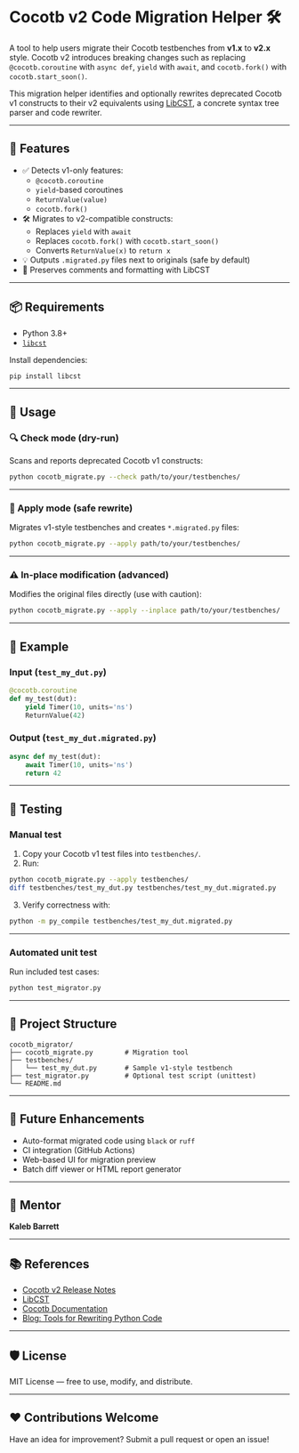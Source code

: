 
# Cocotb v2 Code Migration Helper 🛠️

A tool to help users migrate their Cocotb testbenches from **v1.x** to **v2.x** style. Cocotb v2 introduces breaking changes such as replacing `@cocotb.coroutine` with `async def`, `yield` with `await`, and `cocotb.fork()` with `cocotb.start_soon()`.

This migration helper identifies and optionally rewrites deprecated Cocotb v1 constructs to their v2 equivalents using [LibCST](https://libcst.readthedocs.io/), a concrete syntax tree parser and code rewriter.

---

## 🔧 Features

- ✅ Detects v1-only features:
  - `@cocotb.coroutine`
  - `yield`-based coroutines
  - `ReturnValue(value)`
  - `cocotb.fork()`
- 🛠️ Migrates to v2-compatible constructs:
  - Replaces `yield` with `await`
  - Replaces `cocotb.fork()` with `cocotb.start_soon()`
  - Converts `ReturnValue(x)` to `return x`
- 💡 Outputs `.migrated.py` files next to originals (safe by default)
- 📝 Preserves comments and formatting with LibCST

---

## 📦 Requirements

- Python 3.8+
- [`libcst`](https://github.com/Instagram/LibCST)

Install dependencies:

```bash
pip install libcst
````

---

## 🚀 Usage

### 🔍 Check mode (dry-run)

Scans and reports deprecated Cocotb v1 constructs:

```bash
python cocotb_migrate.py --check path/to/your/testbenches/
```

---

### 🔁 Apply mode (safe rewrite)

Migrates v1-style testbenches and creates `*.migrated.py` files:

```bash
python cocotb_migrate.py --apply path/to/your/testbenches/
```

---

### ⚠️ In-place modification (advanced)

Modifies the original files directly (use with caution):

```bash
python cocotb_migrate.py --apply --inplace path/to/your/testbenches/
```

---

## 🧪 Example

### Input (`test_my_dut.py`)

```python
@cocotb.coroutine
def my_test(dut):
    yield Timer(10, units='ns')
    ReturnValue(42)
```

### Output (`test_my_dut.migrated.py`)

```python
async def my_test(dut):
    await Timer(10, units='ns')
    return 42
```

---

## 🧪 Testing

### Manual test

1. Copy your Cocotb v1 test files into `testbenches/`.
2. Run:

```bash
python cocotb_migrate.py --apply testbenches/
diff testbenches/test_my_dut.py testbenches/test_my_dut.migrated.py
```

3. Verify correctness with:

```bash
python -m py_compile testbenches/test_my_dut.migrated.py
```

---

### Automated unit test

Run included test cases:

```bash
python test_migrator.py
```

---

## 📁 Project Structure

```
cocotb_migrator/
├── cocotb_migrate.py        # Migration tool
├── testbenches/
│   └── test_my_dut.py       # Sample v1-style testbench
├── test_migrator.py         # Optional test script (unittest)
└── README.md
```

---

## 🧠 Future Enhancements

* Auto-format migrated code using `black` or `ruff`
* CI integration (GitHub Actions)
* Web-based UI for migration preview
* Batch diff viewer or HTML report generator

---

## 👤 Mentor

**Kaleb Barrett**

---

## 📚 References

* [Cocotb v2 Release Notes](https://docs.cocotb.org/en/latest/release_notes.html)
* [LibCST](https://libcst.readthedocs.io/)
* [Cocotb Documentation](https://docs.cocotb.org/en/stable/)
* [Blog: Tools for Rewriting Python Code](https://lukeplant.me.uk/blog/posts/tools-for-rewriting-python-code/)

---

## 🛡️ License

MIT License — free to use, modify, and distribute.

---

## ❤️ Contributions Welcome

Have an idea for improvement? Submit a pull request or open an issue!
